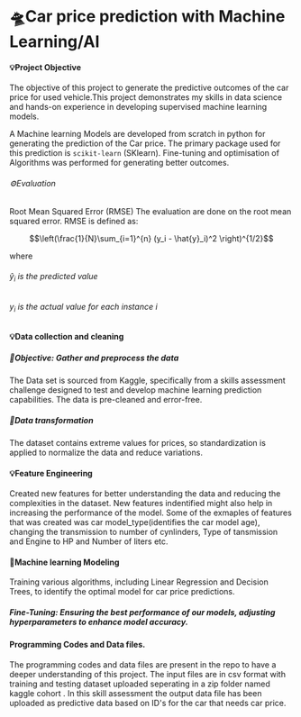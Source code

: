 # 🛸Car price prediction with Machine Learning/AI
#### 💡Project Objective
The objective of this project to generate the predictive outcomes of the car price for used vehicle.This project demonstrates my skills in data science and hands-on experience in developing supervised machine learning models.

A Machine learning Models are developed from scratch in python for generating the prediction of the Car price. The primary package used for this prediction is `scikit-learn` (SKlearn). Fine-tuning and optimisation of Algorithms was performed for generating better outcomes.
###### ⚙️Evaluation 
Root Mean Squared Error (RMSE)
The evaluation are done on the root mean squared error. RMSE is defined as:
 
$$\left(\frac{1}{N}\sum_{i=1}^{n} (y_i - \hat{y}_i)^2 \right)^{1/2}$$

where
###### $\hat{y}_i$ is the predicted value
###### $y_i$ is the actual value for each instance $i$

#### 💡Data collection and cleaning
##### 🔦Objective: Gather and preprocess the data
The Data set is sourced from Kaggle, specifically from a skills assessment challenge designed to test and develop machine learning prediction capabilities. The data is pre-cleaned and error-free.

##### 🔦Data transformation
The dataset contains extreme values for prices, so standardization is applied to normalize the data and reduce variations.

#### 💡Feature Engineering
Created new features for better understanding the data and reducing the complexities in the dataset. New features indentified might also help in increasing the performance of the model. Some of the exmaples of features that was created was car model_type(identifies the car model age), changing the transmission to number of cynlinders, Type of tansmission and Engine to HP and Number of liters etc.

#### 🤖Machine learning Modeling
Training various algorithms, including Linear Regression and Decision Trees, to identify the optimal model for car price predictions.

##### Fine-Tuning: Ensuring the best performance of our models, adjusting hyperparameters to enhance model accuracy.

#### Programming Codes and Data files.
The programming codes and data files are present in the repo to have a deeper understanding of this project. The input files are in csv format with training and testing dataset uploaded seperating in a zip folder named kaggle cohort . In this skill assessment the output data file has been uploaded as predictive data based on ID's for the car that needs car price.
